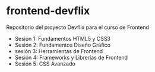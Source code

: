 frontend-devflix
================

Repositorio del proyecto Devflix para el curso de Frontend

* Sesión 1: Fundamentos HTML5 y CSS3
* Sesión 2: Fundamentos Diseño Gráfico
* sesión 3: Herramientas de Frontend
* Sesión 4: Frameworks y Librerías de Frontend
* Sesión 5: CSS Avanzado